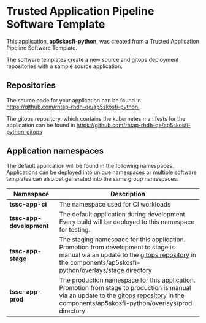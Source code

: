 # Trusted Application Pipeline Software Template

This application, **ap5skosfi-python**, was created from a Trusted Application Pipeline Software Template.

The software templates create a new source and gitops deployment repositories with a sample source application. 

## Repositories

The source code for your application can be found in [https://github.com/rhtap-rhdh-qe/ap5skosfi-python ](https://github.com/rhtap-rhdh-qe/ap5skosfi-python ).
 
The gitops repository, which contains the kubernetes manifests for the application can be found in 
[https://github.com/rhtap-rhdh-qe/ap5skosfi-python-gitops ](https://github.com/rhtap-rhdh-qe/ap5skosfi-python-gitops ) 

## Application namespaces 

The default application will be found in the following namespaces. Applications can be deployed into unique namespaces or multiple software templates can also bet generated into the same group namespaces.  

|  Namespace   |  Description   |  
| -------- | -------- |
| **tssc-app-ci** | The namespace used for CI workloads |
| **tssc-app-development** | The default application during development. Every build will be deployed to this namespace for testing. |
| **tssc-app-stage** | The staging namespace for this application. Promotion from development to stage is manual via an update to the [gitops repository](https://github.com/rhtap-rhdh-qe/ap5skosfi-python-gitops ) in the components/ap5skosfi-python/overlays/stage directory |
| **tssc-app-prod** | The production namespace for this application. Promotion from stage to production is manual via an update to the [gitops repository](https://github.com/rhtap-rhdh-qe/ap5skosfi-python-gitops ) in the components/ap5skosfi-python/overlays/prod directory |